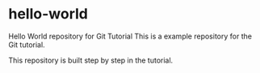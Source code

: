 # hello-world
Hello World repository for Git Tutorial
This is a example repository for the Git tutorial.

This repository is built step by step in the tutorial.